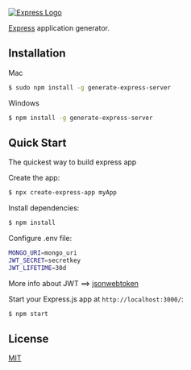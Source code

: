 [![Express Logo](https://i.cloudup.com/zfY6lL7eFa-3000x3000.png)](http://expressjs.com/)

[Express](https://www.npmjs.com/package/express) application generator.

## Installation

Mac

```sh
$ sudo npm install -g generate-express-server
```

Windows

```sh
$ npm install -g generate-express-server
```

## Quick Start

The quickest way to build express app

Create the app:

```bash
$ npx create-express-app myApp
```

Install dependencies:

```bash
$ npm install
```

Configure .env file:

```bash
MONGO_URI=mongo_uri
JWT_SECRET=secretkey
JWT_LIFETIME=30d
```

More info about JWT ==> [jsonwebtoken](https://www.npmjs.com/package/jsonwebtoken)

Start your Express.js app at `http://localhost:3000/`:

```bash
$ npm start
```

## License

[MIT](LICENSE)
